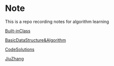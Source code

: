 # Note

This is a repo recording notes for algorithm learning

[Built-inClass](./Built-inClass.md)

[BasicDataStructure&Algorithm](./BasicDataStructure&Algorithm.md)

[CodeSolutions](./CodeSolutions.md)

[JiuZhang](./JiuZhang.md)

